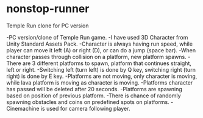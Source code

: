 # nonstop-runner
Temple Run clone for PC version

-PC version/clone of Temple Run game.
-I have used 3D Character from Unity Standard Assets Pack.
-Character is always having run speed, while player can move it left (A) or right (D), or can do a jump (space bar).
-When character passes through collision on a platform, new platform spawns.
-There are 3 different platforms to spawn, platform that continues straight, left or right.
-Switching left (turn left) is done by Q key, switching right (turn right) is done by E key.
-Platforms are not moving, only character is moving, while lava platform is moving as character is moving.
-Platforms character has passed will be deleted after 20 seconds.
-Platforms are spawning based on position of previous platform.
-There is chance of randomly spawning obstacles and coins on predefined spots on platforms.
-Cinemachine is used for camera following player.
